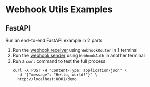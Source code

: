 # Webhook Utils Examples

## FastAPI

Run an end-to-end FastAPI example in 2 parts:

1. Run the [webhook receiver](./fastapi-webhook-receiver/README.md) using `WebhookRouter` in 1 terminal
2. Run the [webhook sender](./fastapi-webhook-sender/README.md) using `WebhookAuth` in another terminal
3. Run a `curl` command to test the full process
    ```shell
    curl -X POST -H "Content-Type: application/json" \
      -d '{"message": "Hello, world!"}' \
      http://localhost:8001/demo
    ```
